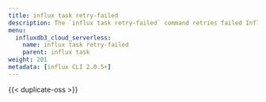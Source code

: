 ```yaml
---
title: influx task retry-failed
description: The `influx task retry-failed` command retries failed InfluxDB task runs.
menu:
  influxdb3_cloud_serverless:
    name: influx task retry-failed
    parent: influx task
weight: 201
metadata: [influx CLI 2.0.5+]
---
```


{{< duplicate-oss >}}
